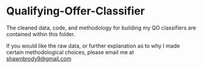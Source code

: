 # Qualifying-Offer-Classifier
The cleaned data, code, and methodology for building my QO classifiers are contained within this folder.

If you would like the raw data, or further explanation as to why I made certain methodological choices, please email me at shawnbrody9@gmail.com
